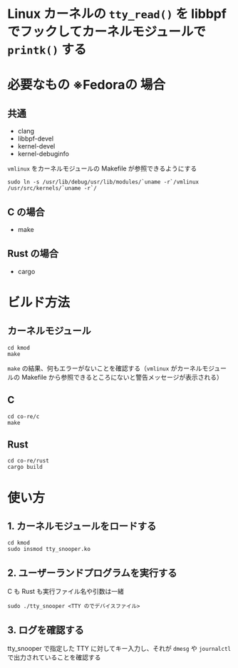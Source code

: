 Linux カーネルの `tty_read()` を libbpf でフックしてカーネルモジュールで `printk()` する
===

# 必要なもの ※Fedoraの 場合

## 共通

* clang
* libbpf-devel
* kernel-devel
* kernel-debuginfo

`vmlinux` をカーネルモジュールの Makefile が参照できるようにする

```
sudo ln -s /usr/lib/debug/usr/lib/modules/`uname -r`/vmlinux /usr/src/kernels/`uname -r`/
```

## C の場合

* make

## Rust の場合

* cargo

# ビルド方法

## カーネルモジュール

```
cd kmod
make
```

`make` の結果、何もエラーがないことを確認する（`vmlinux` がカーネルモジュールの Makefile から参照できるところにないと警告メッセージが表示される）

## C

```
cd co-re/c
make
```

## Rust

```
cd co-re/rust
cargo build
```

# 使い方

## 1. カーネルモジュールをロードする

```
cd kmod
sudo insmod tty_snooper.ko
```

## 2. ユーザーランドプログラムを実行する

C も Rust も実行ファイル名や引数は一緒

```
sudo ./tty_snooper <TTY のでデバイスファイル>
```

## 3. ログを確認する

tty_snooper で指定した TTY に対してキー入力し、それが `dmesg` や `journalctl` で出力されていることを確認する
